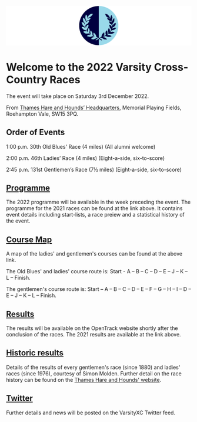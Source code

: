 ![VM Logo](VMLogo-Banner-20Nov18.png)

# Welcome to the 2022 Varsity Cross-Country Races

The event will take place on Saturday 3rd December 2022.

From [Thames Hare and Hounds’ Headquarters](https://www.google.co.uk/maps/place/Richard+Evans+Memorial+Playing+Fields,+Roehampton+Vale,+Wimbledon,+London+SW15+3PQ/@51.436469,-0.2617758,2165m/data=!3m1!1e3!4m5!3m4!1s0x48760ec95afaa43f:0xfc203bb538bd992a!8m2!3d51.436469!4d-0.2530211),
Memorial Playing Fields, Roehampton Vale, SW15 3PQ.

## Order of Events

1:00 p.m. 30th Old Blues' Race (4 miles)
(All alumni welcome)

2:00 p.m. 46th Ladies’ Race (4 miles)
(Eight-a-side, six-to-score)

2:45 p.m. 131st Gentlemen’s Race (7½ miles)
(Eight-a-side, six-to-score)

## [Programme](/2021-VMProgramme-04Dec21.pdf)

The 2022 programme will be available in the week preceding the event. The programme for the 2021 races can be found at the link above. It contains event details including start-lists, a race preiew and a statistical history of the event.

## [Course Map](/TH%26H-VarsityCourse-2000-date.png)

A map of the ladies' and gentlemen's courses can be found at the above link. 

The Old Blues' and ladies' course route is: Start - A – B – C – D – E – J – K – L – Finish.

The gentlemen's course route is: Start – A – B – C – D – E – F – G – H – I – D – E – J – K – L – Finish.

## [Results](https://data.opentrack.run/en-gb/x/2021/GBR/varsityxc/)

The results will be available on the OpenTrack website shortly after the conclusion of the races. The 2021 results are available at the link above.

## [Historic results](/VarsityXC-HistoricResults.pdf)

Details of the results of every gentlemen's race (since 1880) and ladies' races (since 1976), courtesy of Simon Molden. Further detail on the race history can be found on the [Thames Hare and Hounds' website](http://www.thameshareandhounds.org.uk/varsity-match/).

## [Twitter](https://twitter.com/oxfcamxc?lang=en)

Further details and news will be posted on the VarsityXC Twitter feed.
